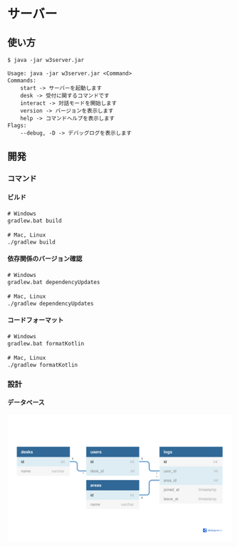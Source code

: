 # サーバー

## 使い方

```shell
$ java -jar w3server.jar
```

```
Usage: java -jar w3server.jar <Command>
Commands:
    start -> サーバーを起動します
    desk -> 受付に関するコマンドです
    interact -> 対話モードを開始します
    version -> バージョンを表示します
    help -> コマンドヘルプを表示します
Flags:
    --debug, -D -> デバッグログを表示します
```

## 開発

### コマンド

#### ビルド

```shell
# Windows
gradlew.bat build

# Mac, Linux
./gradlew build
```

#### 依存関係のバージョン確認

```shell
# Windows
gradlew.bat dependencyUpdates

# Mac, Linux
./gradlew dependencyUpdates
```

#### コードフォーマット

```shell
# Windows
gradlew.bat formatKotlin

# Mac, Linux
./gradlew formatKotlin
```

### 設計

#### データベース

[![](images/database.png)](https://dbdiagram.io/d/6149cd91825b5b01460c50de)
